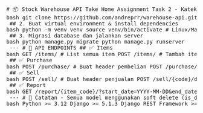 <pre lang="bash"> 
# 📦 Stock Warehouse API Take Home Assignment Task 2 - Katekima Dibuat dengan Django + Django REST Framework Warehouse system untuk mengelola: - 📦 Items - 🛒 Purchases (stok masuk) - 💸 Sells (stok keluar) - 📊 Laporan pergerakan stok (FIFO) dalam JSON --- # 🚀 Cara Menjalankan Project ## 1. Clone project dan masuk folder assignment 
bash git clone https://github.com/andreprr/warehouse-api.git cd warehouse-api/Assignment\ 2/
 ## 2. Buat virtual environment & install dependencies 
bash python -m venv venv source venv/bin/activate # Linux/Mac venv\Scripts\activate # Windows pip install -r requirements.txt
 ## 3. Migrasi database dan jalankan server 
bash python manage.py migrate python manage.py runserver
 --- # 🔗 API ENDPOINTS ## ✅ Items 
bash GET /items/ # List semua item POST /items/ # Tambah item GET /items/{code}/ # Lihat detail item PUT /items/{code}/ # Edit item DELETE /items/{code}/ # Soft delete item
 ## ✅ Purchase 
bash POST /purchase/ # Buat header pembelian POST /purchase/{code}/details/ # Tambah detail pembelian (update stock & balance) GET /purchase/ # Lihat semua pembelian
 ## ✅ Sell 
bash POST /sell/ # Buat header penjualan POST /sell/{code}/details/ # Tambah detail penjualan (kurangi stock & balance) GET /sell/ # Lihat semua penjualan
 ## ✅ Report 
bash GET /report/{item_code}/?start_date=YYYY-MM-DD&end_date=YYYY-MM-DD # Hasil laporan berupa JSON dengan rincian transaksi dan FIFO balance
 --- # 📌 Catatan - Semua model menggunakan soft delete (is_deleted = True) - Transaksi otomatis update stock dan balance - Laporan report JSON mengikuti FIFO logic --- # 📎 Teknologi 
bash Python >= 3.12 Django >= 5.1.3 Django REST Framework >= 3.15.2
 </pre>